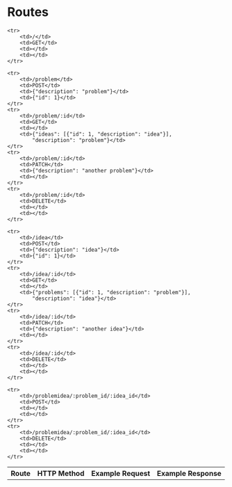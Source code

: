 Routes
======

<table>
	<tr>
		<th>Route</th>
		<th>HTTP Method</th>
		<th>Example Request</th>
		<th>Example Response</th>
	</tr>

	<tr>
		<td>/</td>
		<td>GET</td>
		<td></td>
		<td></td>
	</tr>

	<tr>
		<td>/problem</td>
		<td>POST</td>
		<td>{"description": "problem"}</td>
		<td>{"id": 1}</td>
	</tr>
	<tr>
		<td>/problem/:id</td>
		<td>GET</td>
		<td></td>
		<td>{"ideas": [{"id": 1, "description": "idea"}],
			"description": "problem"}</td>
	</tr>
	<tr>
		<td>/problem/:id</td>
		<td>PATCH</td>
		<td>{"description": "another problem"}</td>
		<td></td>
	</tr>
	<tr>
		<td>/problem/:id</td>
		<td>DELETE</td>
		<td></td>
		<td></td>
	</tr>

	<tr>
		<td>/idea</td>
		<td>POST</td>
		<td>{"description": "idea"}</td>
		<td>{"id": 1}</td>
	</tr>
	<tr>
		<td>/idea/:id</td>
		<td>GET</td>
		<td></td>
		<td>{"problems": [{"id": 1, "description": "problem"}],
			"description": "idea"}</td>
	</tr>
	<tr>
		<td>/idea/:id</td>
		<td>PATCH</td>
		<td>{"description": "another idea"}</td>
		<td></td>
	</tr>
	<tr>
		<td>/idea/:id</td>
		<td>DELETE</td>
		<td></td>
		<td></td>
	</tr>

	<tr>
		<td>/problemidea/:problem_id/:idea_id</td>
		<td>POST</td>
		<td></td>
		<td></td>
	</tr>
	<tr>
		<td>/problemidea/:problem_id/:idea_id</td>
		<td>DELETE</td>
		<td></td>
		<td></td>
	</tr>
</table>

